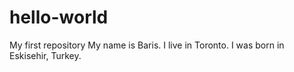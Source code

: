 # hello-world
My first repository
My name is Baris. I live in Toronto. I was born in Eskisehir, Turkey.

